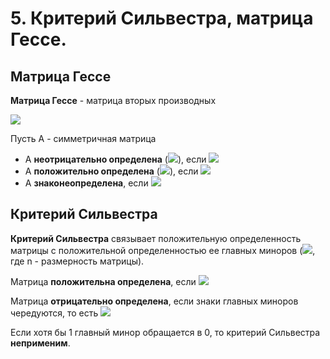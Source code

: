 # 5. Критерий Сильвестра, матрица Гессе.

## Матрица Гессе
**Матрица Гессе** - матрица вторых производных

![](https://latex.codecogs.com/svg.latex?\triangledown^2&space;Q(x)=\begin{pmatrix}&space;\frac{\partial^2&space;Q}{\partial&space;x_{1}^{2}}&&space;\frac{\partial^2&space;Q}{\partial&space;x_{1}&space;\partial&space;x_{2}}&\\&space;&\\&space;\frac{\partial^2&space;Q}{\partial&space;x_{2}&space;\partial&space;x_{1}}&&space;\frac{\partial^2&space;Q}{\partial&space;x_{2}^{2}}\\&space;\end{pmatrix})

Пусть А - симметричная матрица
-   А **неотрицательно определена** (![](https://latex.codecogs.com/svg.latex?A\geqslant&space;0)), если ![](https://latex.codecogs.com/svg.latex?\forall&space;d&space;:&space;d^{T}Ad\geqslant&space;0)
-   А **положительно определена** (![](https://latex.codecogs.com/svg.latex?A>&space;0)), если ![](https://latex.codecogs.com/svg.latex?\forall&space;d&space;:&space;d^{T}Ad>&space;0)
-   А **знаконеопределена**, если ![](https://latex.codecogs.com/svg.latex?\exists&space;d':&space;(d')^{T}Ad'>0,&space;d'':(d'')^{T}Ad''<0)

## Критерий Сильвестра

**Критерий Сильвестра** связывает положительную определенность матрицы с положительной определенностью ее главных миноров (![](https://latex.codecogs.com/svg.latex?\Delta_{i},&space;i&space;\in\left&space;[&space;1,n&space;\right&space;]), где n - размерность матрицы).

Матрица **положительна определена**, если ![](https://latex.codecogs.com/svg.latex?\forall\Delta_{i}>0,&space;i&space;\in\left&space;[&space;1,n&space;\right&space;])

Матрица **отрицательно определена**, если знаки главных миноров чередуются, то есть ![](https://latex.codecogs.com/svg.latex?\Delta_{1}<0,\Delta_{2}>0,\Delta_{3}<0,\Delta_{4}>0,\dots)

Если хотя бы 1 главный минор обращается в 0, то критерий Сильвестра **неприменим**.
